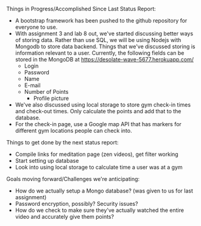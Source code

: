 Things in Progress/Accomplished Since Last Status Report:
- A bootstrap framework has been pushed to the github repository for everyone
  to use.
- With assignment 3 and lab 8 out, we've started discussing better ways of
  storing data. Rather than use SQL, we will be using Nodejs with Mongodb
  to store data backend. Things that we've discussed storing is information
  relevant to a user.
  Currently, the following fields can be stored in the MongoDB at
  https://desolate-wave-5677.herokuapp.com/
	- Login
	- Password
	- Name
	- E-mail
	- Number of Points
        - Profile picture
- We've also discussed using local storage to store gym check-in times and
  check-out times. Only calculate the points and add that to the database.
- For the check-in page, use a Google map API that has markers for different
  gym locations people can check into.

Things to get done by the next status report:
- Compile links for meditation page (zen videos), get filter working
- Start setting up database
- Look into using local storage to calculate time a user was at a gym

Goals moving forward/Challenges we're anticipating:
- How do we actually setup a Mongo database? 
  (was given to us for last assignment)
- Password encryption, possibly? Security issues?
- How do we check to make sure they've actually watched the entire video
  and accurately give them points?
